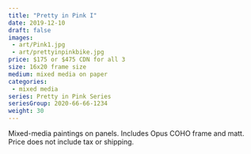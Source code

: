 ```yaml
---
title: "Pretty in Pink I"
date: 2019-12-10
draft: false
images:
 - art/Pink1.jpg
 - art/prettyinpinkbike.jpg
price: $175 or $475 CDN for all 3
size: 16x20 frame size
medium: mixed media on paper
categories:
 - mixed media
series: Pretty in Pink Series
seriesGroup: 2020-66-66-1234
weight: 30
---
```


Mixed-media paintings on panels. Includes Opus COHO frame and matt. Price does not include tax or shipping.
